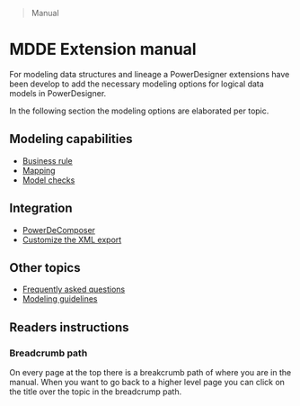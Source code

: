 > Manual

# MDDE Extension manual

For modeling data structures and lineage a PowerDesigner extensions have been develop to add the necessary modeling options for logical data models in PowerDesigner.

In the following section the modeling options are elaborated per topic.

## Modeling capabilities
- [Business rule](./Business%20rule.md)
- [Mapping](./Mapping.md)
- [Model checks](./Model%20checks.md)

## Integration
- [PowerDeComposer](./PowerDeComposer.md)
- [Customize the XML export](./ModelExportExtension.md)

## Other topics
- [Frequently asked questions](./FAQs.md)
- [Modeling guidelines](./ModelingWiki.md)

## Readers instructions

### Breadcrumb path

On every page at the top there is a breakcrumb path of where you are in the manual. When you want to go back to a higher level page you can click on the title over the topic in the breadcrump path.
